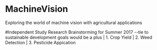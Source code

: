 # MachineVision
Exploring the world of machine vision with agricultural applications

#Independent Study Research Brainstorming for Summer 2017
--tie to sustainable development goals would be a plus
| 1. Crop Yield
| 2. Weed Detection
| 3. Pesticide Appication
